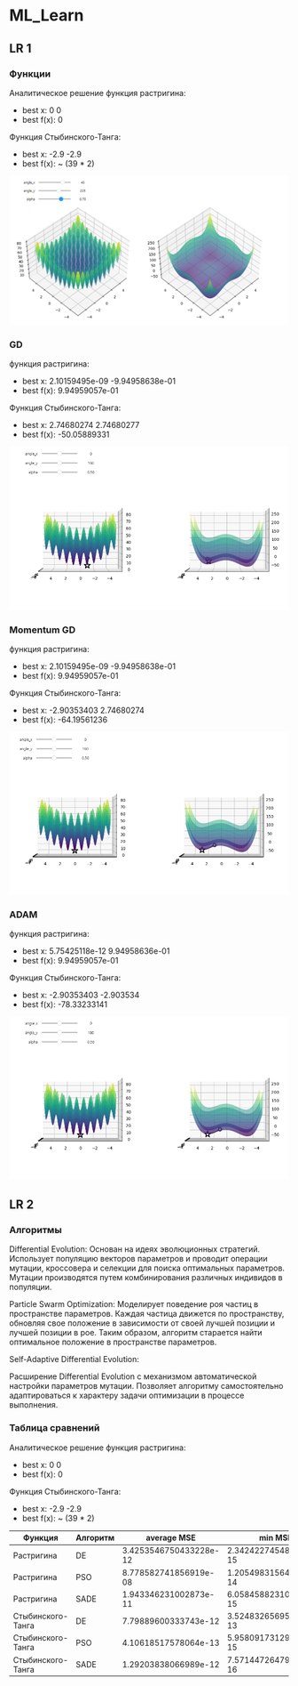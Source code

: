 # ML_Learn
## LR 1
### Функции

Аналитическое решение
функция растригина:
- best x: 0 0
- best f(x): 0

Функция Стыбинского-Танга:
- best x: -2.9 -2.9
- best f(x): ~ (39 * 2)

![Функции](https://github.com/FastSnake0/ML_learn/blob/main/refs/funcs.png)

### GD

функция растригина:
- best x: 2.10159495e-09 -9.94958638e-01 
- best f(x): 9.94959057e-01

Функция Стыбинского-Танга:
- best x: 2.74680274   2.74680277
- best f(x): -50.05889331

![Обычный gd](https://github.com/FastSnake0/ML_learn/blob/main/refs/gd.png)

### Momentum GD

функция растригина:
- best x:  2.10159495e-09 -9.94958638e-01 
- best f(x): 9.94959057e-01

Функция Стыбинского-Танга:
- best x: -2.90353403   2.74680274
- best f(x): -64.19561236

![Обычный gd](https://github.com/FastSnake0/ML_learn/blob/main/refs/mgd.png)

### ADAM

функция растригина:
- best x: 5.75425118e-12 9.94958636e-01 
- best f(x): 9.94959057e-01

Функция Стыбинского-Танга:
- best x: -2.90353403  -2.903534  
- best f(x): -78.33233141

![Обычный gd](https://github.com/FastSnake0/ML_learn/blob/main/refs/adam.png)

## LR 2
### Алгоритмы
Differential Evolution:
Основан на идеях эволюционных стратегий. Использует популяцию векторов параметров и проводит операции мутации, кроссовера и селекции для поиска оптимальных параметров. Мутации производятся путем комбинирования различных индивидов в популяции.

Particle Swarm Optimization:
Моделирует поведение роя частиц в пространстве параметров. Каждая частица движется по пространству, обновляя свое положение в зависимости от своей лучшей позиции и лучшей позиции в рое. Таким образом, алгоритм старается найти оптимальное положение в пространстве параметров.

Self-Adaptive Differential Evolution:

Расширение Differential Evolution с механизмом автоматической настройки параметров мутации. Позволяет алгоритму самостоятельно адаптироваться к характеру задачи оптимизации в процессе выполнения.

### Таблица сравнений

Аналитическое решение
функция растригина:
- best x: 0 0
- best f(x): 0

Функция Стыбинского-Танга:
- best x: -2.9 -2.9
- best f(x): ~ (39 * 2)

Функция            | Алгоритм      | average MSE            | min MSE                | max MSE                | best y                 | worst y
-------------------| ------------- | ---------------------- | ---------------------- | ---------------------- | ---------------------- | -------------------
Растригина         | DE            | 3.4253546750433228e-12 | 2.3424227454860056e-15 | 1.787689519763457e-11  | 9.272582701669307e-13  | 7.0932699713921465e-09
Растригина         | PSO           | 8.778582741856919e-08  | 1.2054983156465441e-14 | 1.773907987077751e-11  | 4.781952611665474e-12  | 7.038586602448049e-09
Растригина         | SADE          | 1.943346231002873e-11  | 6.058458823101041e-15  | 1.3319527505567418e-11 | 2.4016344468691386e-12 | 5.2849742360194796e-09
Стыбинского-Танга  | DE            | 7.79889600333743e-12   | 3.524832656953125e-13  | 1.2954148578278026e-11 | -78.33233140753056     | -78.3323314070879
Стыбинского-Танга  | PSO           | 4.10618517578064e-13   | 5.9580917312904986e-15 | 7.449475991710594e-13  | -78.33233140754264     | -78.3323314075187
Стыбинского-Танга  | SADE          | 1.29203838066989e-12   | 7.571447264790601e-16  | 2.400597859069286e-12  | -78.33233140754282     | -78.33233140745686
